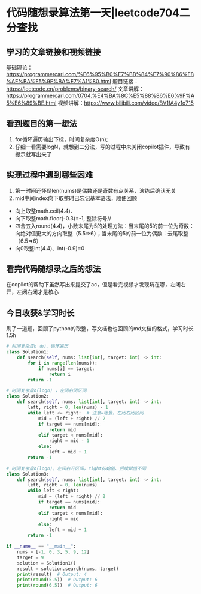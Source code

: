 # 代码随想录算法第一天|leetcode704二分查找
## 学习的文章链接和视频链接
基础理论：https://programmercarl.com/%E6%95%B0%E7%BB%84%E7%90%86%E8%AE%BA%E5%9F%BA%E7%A1%80.html
题目链接：https://leetcode.cn/problems/binary-search/
文章讲解：https://programmercarl.com/0704.%E4%BA%8C%E5%88%86%E6%9F%A5%E6%89%BE.html
视频讲解：https://www.bilibili.com/video/BV1fA4y1o715
## 看到题目的第一想法
1. for循环遍历输出下标，时间复杂度O(n);
2. 仔细一看需要logN，就想到二分法，写的过程中未关闭copilot插件，导致有提示就写出来了
## 实现过程中遇到哪些困难 
1. 第一时间还怀疑len(nums)是偶数还是奇数有点关系，演练后确认无关
2. mid中间index向下取整时已忘记基本语法，顺便回顾
* 向上取整math.ceil(4.4)、
* 向下取整math.floor(-0.3)=-1, 整除符号//
* 四舍五入round(4.4)，小数末尾为5的处理方法：当末尾的5的前一位为奇数：向绝对值更大的方向取整（5.5=>6）；当末尾的5的前一位为偶数：去尾取整（6.5=>6）
* 向0取整int(4.4)、int(-0.9)=0
## 看完代码随想录之后的想法 
在copilot的帮助下虽然写出来提交了ac，但是看完视频才发现坑在哪，左闭右开，左闭右闭才是核心
## 今日收获&学习时长
刷了一道题，回顾了python的取整，写文档也也回顾的md文档的格式，学习时长1.5h
```Python
# 时间复杂度o（n），循环遍历
class Solution1:
    def search(self, nums: list[int], target: int) -> int:
        for i in range(len(nums)):
            if nums[i] == target:
                return i
        return -1

# 时间复杂度o(logn) ，左闭右闭区间
class Solution2:
    def search(self, nums: list[int], target: int) -> int:
        left, right = 0, len(nums) - 1
        while left <= right:  # 注意=场景，左闭右闭区间
            mid = (left + right) // 2
            if target == nums[mid]:
                return mid
            elif target < nums[mid]:
                right = mid - 1
            else:
                left = mid + 1
        return -1

# 时间复杂度o(logn)，左闭右开区间，right初始值、后续赋值不同
class Solution3:
    def search(self, nums: list[int], target: int) -> int:
        left, right = 0, len(nums)
        while left < right:  
            mid = (left + right) // 2
            if target == nums[mid]:
                return mid
            elif target < nums[mid]:
                right = mid
            else:
                left = mid + 1
        return -1

if __name__ == "__main__":
    nums = [-1, 0, 3, 5, 9, 12]
    target = 9
    solution = Solution1()
    result = solution.search(nums, target)
    print(result)  # Output: 4
    print(round(5.5))  # Output: 6
    print(round(6.5))  # Output: 6
```